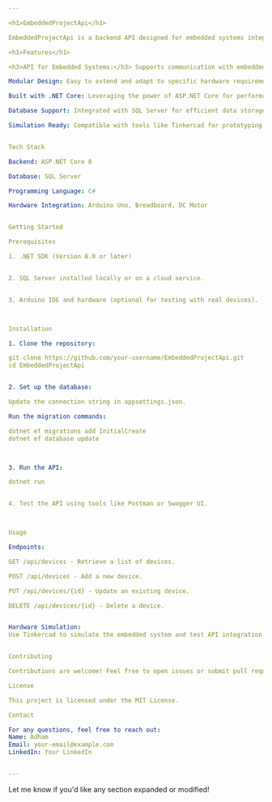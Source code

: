 ```yaml
---

<h1>EmbeddedProjectApi</h1>

EmbeddedProjectApi is a backend API designed for embedded systems integration, providing robust functionalities to manage, control, and communicate with hardware components.

<h1>Features</h1>

<h3>API for Embedded Systems:</h3> Supports communication with embedded devices, such as Arduino or other microcontrollers.

Modular Design: Easy to extend and adapt to specific hardware requirements.

Built with .NET Core: Leveraging the power of ASP.NET Core for performance and scalability.

Database Support: Integrated with SQL Server for efficient data storage and retrieval.

Simulation Ready: Compatible with tools like Tinkercad for prototyping and testing.


Tech Stack

Backend: ASP.NET Core 8

Database: SQL Server

Programming Language: C#

Hardware Integration: Arduino Uno, Breadboard, DC Motor


Getting Started

Prerequisites

1. .NET SDK (Version 8.0 or later)


2. SQL Server installed locally or on a cloud service.


3. Arduino IDE and hardware (optional for testing with real devices).



Installation

1. Clone the repository:

git clone https://github.com/your-username/EmbeddedProjectApi.git  
cd EmbeddedProjectApi


2. Set up the database:

Update the connection string in appsettings.json.

Run the migration commands:

dotnet ef migrations add InitialCreate  
dotnet ef database update



3. Run the API:

dotnet run


4. Test the API using tools like Postman or Swagger UI.



Usage

Endpoints:

GET /api/devices - Retrieve a list of devices.

POST /api/devices - Add a new device.

PUT /api/devices/{id} - Update an existing device.

DELETE /api/devices/{id} - Delete a device.


Hardware Simulation:
Use Tinkercad to simulate the embedded system and test API integration.


Contributing

Contributions are welcome! Feel free to open issues or submit pull requests to improve this project.

License

This project is licensed under the MIT License.

Contact

For any questions, feel free to reach out:
Name: Adham
Email: your-email@example.com
LinkedIn: Your LinkedIn


---
```


Let me know if you'd like any section expanded or modified!
